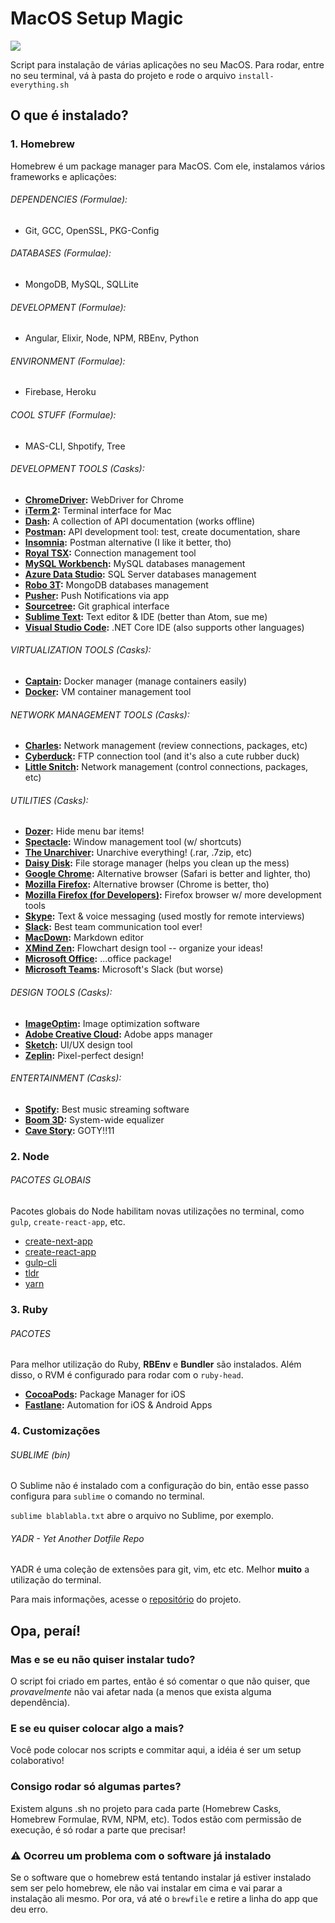 # MacOS Setup Magic

![](https://66.media.tumblr.com/f90b9b50afe82b23c3185b90024958a6/tumblr_o4lyno0TPB1v8us28o1_400.gif)

Script para instalação de várias aplicações no seu MacOS. Para rodar, entre no seu terminal, vá à pasta do projeto e rode o arquivo `install-everything.sh`

## O que é instalado?

### 1. Homebrew
Homebrew é um package manager para MacOS. Com ele, instalamos vários frameworks e aplicações:

###### DEPENDENCIES (Formulae):
* Git, GCC, OpenSSL, PKG-Config

###### DATABASES (Formulae):
* MongoDB, MySQL, SQLLite

###### DEVELOPMENT (Formulae):
* Angular, Elixir, Node, NPM, RBEnv, Python

###### ENVIRONMENT (Formulae):
* Firebase, Heroku

###### COOL STUFF (Formulae):
* MAS-CLI, Shpotify, Tree

###### DEVELOPMENT TOOLS (Casks):  
* **[ChromeDriver](https://sites.google.com/a/chromium.org/chromedriver/home):** WebDriver for Chrome  
* **[iTerm 2](https://www.iterm2.com/):** Terminal interface for Mac  
* **[Dash](https://kapeli.com/dash):** A collection of API documentation (works offline)  
* **[Postman](https://www.getpostman.com/):** API development tool: test, create documentation, share  
* **[Insomnia](https://insomnia.rest/):** Postman alternative (I like it better, tho)  
* **[Royal TSX](https://www.royalapps.com/ts/mac/):** Connection management tool  
* **[MySQL Workbench](https://www.mysql.com/products/workbench/):** MySQL databases management  
* **[Azure Data Studio](https://docs.microsoft.com/en-us/sql/azure-data-studio/):** SQL Server databases management  
* **[Robo 3T](https://robomongo.org):** MongoDB databases management  
* **[Pusher](https://github.com/noodlewerk/NWPusher):** Push Notifications via app  
* **[Sourcetree](https://www.sourcetreeapp.com/):** Git graphical interface    
* **[Sublime Text](https://www.sublimetext.com/3):** Text editor & IDE (better than Atom, sue me)  
* **[Visual Studio Code](https://code.visualstudio.com/):** .NET Core IDE (also supports other languages)  
  
###### VIRTUALIZATION TOOLS (Casks):  
* **[Captain](https://getcaptain.co/):** Docker manager (manage containers easily)  
* **[Docker](https://www.docker.com/community-edition):** VM container management tool  
  
###### NETWORK MANAGEMENT TOOLS (Casks):  
* **[Charles](https://www.charlesproxy.com/):** Network management (review connections, packages, etc)  
* **[Cyberduck](https://cyberduck.io/):** FTP connection tool (and it's also a cute rubber duck)  
* **[Little Snitch](https://www.obdev.at/products/littlesnitch/index.html):** Network management (control connections, packages, etc)  
  
###### UTILITIES (Casks):  
* **[Dozer](https://dozermac.com/):** Hide menu bar items!  
* **[Spectacle](https://dozermac.com/):** Window management tool (w/ shortcuts)
* **[The Unarchiver](https://theunarchiver.com/):** Unarchive everything! (.rar, .7zip, etc)  
* **[Daisy Disk](https://daisydiskapp.com/):** File storage manager (helps you clean up the mess)  
* **[Google Chrome](https://www.google.com/chrome/):** Alternative browser (Safari is better and lighter, tho)  
* **[Mozilla Firefox](https://www.mozilla.org/firefox/):** Alternative browser (Chrome is better, tho)  
* **[Mozilla Firefox (for Developers)](https://www.mozilla.org/en-US/firefox/developer/):** Firefox browser w/ more development tools  
* **[Skype](https://skype.com):** Text & voice messaging (used mostly for remote interviews)  
* **[Slack](https://slack.com/):** Best team communication tool ever!  
* **[MacDown](https://macdown.uranusjr.com/):** Markdown editor    
* **[XMind Zen](https://www.xmind.net/zen/):** Flowchart design tool -- organize your ideas!
* **[Microsoft Office](https://products.office.com/mac/microsoft-office-for-mac/):** ...office package!  
* **[Microsoft Teams](https://teams.microsoft.com/downloads):** Microsoft's Slack (but worse)
  
###### DESIGN TOOLS (Casks):  
* **[ImageOptim](https://imageoptim.com/mac):** Image optimization software  
* **[Adobe Creative Cloud](https://www.adobe.com/creativecloud.html):** Adobe apps manager  
* **[Sketch](https://www.sketchapp.com/):** UI/UX design tool    
* **[Zeplin](https://zeplin.io/):** Pixel-perfect design!  
  
###### ENTERTAINMENT (Casks):  
* **[Spotify](https://www.spotify.com/):** Best music streaming software  
* **[Boom 3D](https://www.globaldelight.com/boom3d):** System-wide equalizer  
* **[Cave Story](https://www.cavestory.org/):** GOTY!!11    

### 2. Node

###### PACOTES GLOBAIS
Pacotes globais do Node habilitam novas utilizações no terminal, como `gulp`, `create-react-app`, etc.

* [create-next-app](https://open.segment.com/create-next-app/)
* [create-react-app](https://github.com/facebook/create-react-app)
* [gulp-cli](https://gulpjs.com)
* [tldr](https://tldr.sh)
* [yarn](https://yarnpkg.com)

### 3. Ruby

###### PACOTES
Para melhor utilização do Ruby, **RBEnv** e **Bundler** são instalados. Além disso, o RVM é configurado para rodar com o `ruby-head`.

* **[CocoaPods](https://cocoapods.org/):** Package Manager for iOS  
* **[Fastlane](https://fastlane.tools/):** Automation for iOS & Android Apps  

### 4. Customizações

###### SUBLIME (bin)
O Sublime não é instalado com a configuração do bin, então esse passo configura para `sublime` o comando no terminal.

`sublime blablabla.txt` abre o arquivo no Sublime, por exemplo.

###### YADR - Yet Another Dotfile Repo
YADR é uma coleção de extensões para git, vim, etc etc. Melhor **muito** a utilização do terminal.

Para mais informações, acesse o [repositório](https://github.com/skwp/dotfiles) do projeto.

## Opa, peraí!

### Mas e se eu não quiser instalar tudo?
O script foi criado em partes, então é só comentar o que não quiser, que _provavelmente_ não vai afetar nada (a menos que exista alguma dependência).

### E se eu quiser colocar algo a mais?
Você pode colocar nos scripts e commitar aqui, a idéia é ser um setup colaborativo!

### Consigo rodar só algumas partes?
Existem alguns .sh no projeto para cada parte (Homebrew Casks, Homebrew Formulae, RVM, NPM, etc). Todos estão com permissão de execução, é só rodar a parte que precisar!

### ⚠ Ocorreu um problema com o software já instalado
Se o software que o homebrew está tentando instalar já estiver instalado sem ser pelo homebrew, ele não vai instalar em cima e vai parar a instalação ali mesmo. Por ora, vá até o `brewfile` e retire a linha do app que deu erro.

